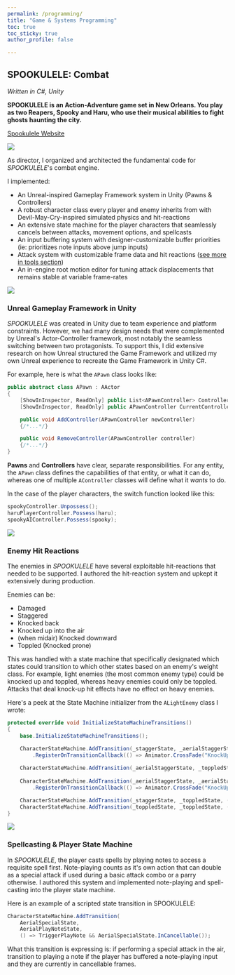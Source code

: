 ```yaml
---
permalink: /programming/
title: "Game & Systems Programming"
toc: true
toc_sticky: true
author_profile: false

---
```


## SPOOKULELE: Combat
*Written in C#, Unity*

**SPOOKULELE is an Action-Adventure game set in New Orleans. You play as two Reapers, Spooky and Haru, who use their musical abilities to fight ghosts haunting the city.**

<a href="https://www.spookulele.games/spookulele" class="btn btn--primary">Spookulele Website</a>

![](/assets/images/portfolio/spookulele-gameplay-3.gif)



As director, I organized and architected the fundamental code for *SPOOKULELE*'s combat engine.

I implemented:
- An Unreal-inspired Gameplay Framework system in Unity (Pawns & Controllers)
- A robust character class every player and enemy inherits from with Devil-May-Cry-inspired simulated physics and hit-reactions
- An extensive state machine for the player characters that seamlessly cancels between attacks, movement options, and spellcasts
- An input buffering system with designer-customizable buffer priorities (ie: prioritizes note inputs above jump inputs)
- Attack system with customizable frame data and hit reactions ([see more in tools section](/toolsdev/#spookulele-frame-data-editor--visualizer))
- An in-engine root motion editor for tuning attack displacements that remains stable at variable frame-rates

![](/assets/images/portfolio/spookulele-gameplay-2.gif)

### Unreal Gameplay Framework in Unity

*SPOOKULELE* was created in Unity due to team experience and platform constraints. However, we had many design needs that were complemented by Unreal's Actor-Controller framework, most notably the seamless switching between two protagonists. To support this, I did extensive research on how Unreal structured the Game Framework and utilized my own Unreal experience to recreate the Game Framework in Unity C#.

For example, here is what the `APawn` class looks like:

```cs
public abstract class APawn : AActor
{
    [ShowInInspector, ReadOnly] public List<APawnController> ControllerSuitors { get; private set; }
    [ShowInInspector, ReadOnly] public APawnController CurrentController => ControllerSuitors?.FirstOrDefault();

    public void AddController(APawnController newController)
    {/*...*/}

    public void RemoveController(APawnController controller)
    {/*...*/}
}
```

**Pawns** and **Controllers** have clear, separate responsibilities. For any entity, the `APawn` class defines the capabilities of that entity, or what it can do, whereas one of multiple `AController` classes will define what it *wants* to do.

In the case of the player characters, the switch function looked like this:

```cs
spookyController.Unpossess();
haruPlayerController.Possess(haru);
spookyAIController.Possess(spooky);
```

![](/assets/images/portfolio/spookulele-gameplay-1.gif)

### Enemy Hit Reactions

The enemies in *SPOOKULELE* have several exploitable hit-reactions that needed to be supported. I authored the hit-reaction system and upkept it extensively during production.

Enemies can be:
- Damaged
- Staggered
- Knocked back
- Knocked up into the air
- (when midair) Knocked downward
- Toppled (Knocked prone)

This was handled with a state machine that specifically designated which states could transition to which other states based on an enemy's weight class. For example, light enemies (the most common enemy type) could be knocked up and toppled, whereas heavy enemies could only be toppled. Attacks that deal knock-up hit effects have no effect on heavy enemies.

Here's a peek at the State Machine initializer from the `ALightEnemy` class I wrote:
```cs
protected override void InitializeStateMachineTransitions()
{
    base.InitializeStateMachineTransitions();

    CharacterStateMachine.AddTransition(_staggerState, _aerialStaggerState, () => _staggerVelocity.y > 0f)
        .RegisterOnTransitionCallback(() => Animator.CrossFade("KnockUp", .02f, 0, 0));
    
    CharacterStateMachine.AddTransition(_aerialStaggerState, _toppledState, () => (_staggerVelocity.y < -1f && IsGrounded));
    
    CharacterStateMachine.AddTransition(_aerialStaggerState, _aerialStaggerState, () => _staggerTriggered)
        .RegisterOnTransitionCallback(() => Animator.CrossFade("KnockUp", .02f, 0, 0.15f));

    CharacterStateMachine.AddTransition(_staggerState, _toppledState, () => IsGrounded && _staggerVelocity.y < 0f, 1);
    CharacterStateMachine.AddTransition(_toppledState, _toppledState, () => _staggerTriggered);
}
```


![](/assets/images/portfolio/spookulele-vfx-1.gif)

### Spellcasting & Player State Machine

In *SPOOKULELE*, the player casts spells by playing notes to access a requisite spell first. Note-playing counts as it's own action that can double as a special attack if used during a basic attack combo or a parry otherwise. I authored this system and implemented note-playing and spell-casting into the player state machine.

Here is an example of a scripted state transition in SPOOKULELE:
```cs
CharacterStateMachine.AddTransition(
    AerialSpecialState, 
    AerialPlayNoteState,
    () => TriggerPlayNote && AerialSpecialState.InCancellable());
```

What this transition is expressing is: if performing a special attack in the air, transition to playing a note if the player has buffered a note-playing input and they are currently in cancellable frames.